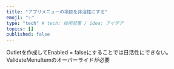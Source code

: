 ```yaml
---
title: "アプリメニューの項目を非活性にする"
emoji: "✨"
type: "tech" # tech: 技術記事 / idea: アイデア
topics: []
published: false
---
```


Outletを作成してEnabled = falseにすることでは日活性にできない。
ValidateMenuItemのオーバーライドが必要